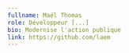 ```yaml
---
fullname: Maël Thomas
role: Développeur [...]
bio: Modernise l'action publique
link: https://github.com/laem
---
```

